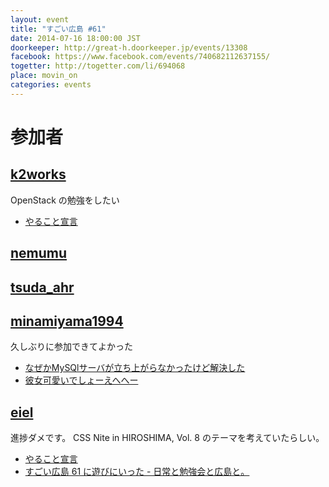 ```yaml
---
layout: event
title: "すごい広島 #61"
date: 2014-07-16 18:00:00 JST
doorkeeper: http://great-h.doorkeeper.jp/events/13308
facebook: https://www.facebook.com/events/740682112637155/
togetter: http://togetter.com/li/694068
place: movin_on
categories: events
---
```


# 参加者

## [k2works](https://github.com/k2works)

OpenStack の勉強をしたい

* [やること宣言](https://github.com/great-h/great-h.github.io/issues/1091)


## [nemumu](https://github.com/nemumu)


## [tsuda_ahr](http://twitter.com/tsuda_ahr)


## [minamiyama1994](https://github.com/minamiyama1994)

久しぶりに参加できてよかった

* [なぜかMySQlサーバが立ち上がらなかったけど解決した](http://togetter.com/li/693849)
* [彼女可愛いでしょーえへへー](https://twitter.com/minamiyama1994/status/489369970799697921)


## [eiel](http://eiel.info/)

進捗ダメです。
CSS Nite in HIROSHIMA, Vol. 8 のテーマを考えていたらしい。

* [やること宣言](https://github.com/great-h/great-h.github.io/issues/1080)
* [すごい広島 61 に遊びにいった - 日常と勉強会と広島と。](http://eielh-life.tumblr.com/post/92022699713/61)

